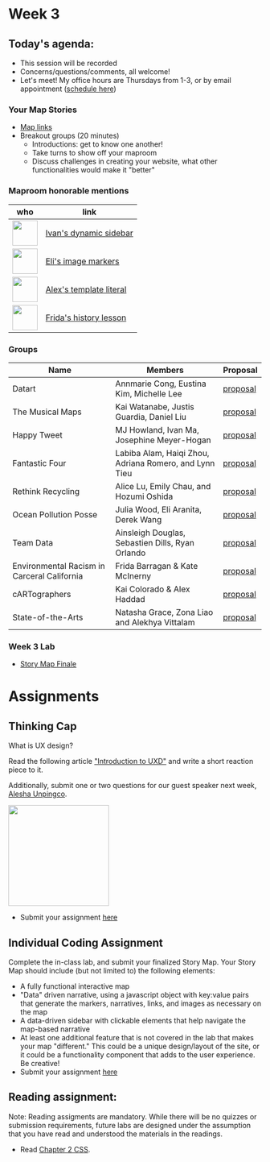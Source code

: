 # Week 3

## Today's agenda:

- This session will be recorded
- Concerns/questions/comments, all welcome!
- Let's meet! My office hours are Thursdays from 1-3, or by email appointment ([schedule here](https://calendly.com/yohda/officehours))

### Your Map Stories

- [Map links](https://github.com/yohman/21S-DH151/discussions/18)
- Breakout groups (20 minutes)
	- Introductions: get to know one another!
	- Take turns to show off your maproom
	- Discuss challenges in creating your website, what other functionalities would make it "better"

### Maproom honorable mentions

who | link 
--- | ---
<img src="https://avatars.githubusercontent.com/u/43893062?s=60&v=4" width=50> | [Ivan's dynamic sidebar](https://ivanma9.github.io/DH151/Week2/)
<img src="https://avatars.githubusercontent.com/u/81273017?s=60&v=4" width=50> | [Eli's image markers](https://eliaranita1.github.io/DH151/week%202/index.html)
<img src="https://avatars.githubusercontent.com/u/7450208?s=60&v=4" width=50> | [Alex's template literal](https://alexthegreat1.github.io/DH151/Week%202/index.html)
<img src="https://avatars.githubusercontent.com/u/77029932?s=60&v=4" width=50> | [Frida's history lesson](https://frida-barragan.github.io/DH151/Week2/index.html)

### Groups

Name | Members | Proposal
--- | --- | ---
Datart | Annmarie Cong, Eustina Kim, Michelle Lee | [proposal](https://github.com/kimjee8955/DH151-Datart/blob/main/GroupAssignment1.md)
The Musical Maps | Kai Watanabe, Justis Guardia, Daniel Liu | [proposal](https://github.com/justisg/TheMusicalMaps#readme)
Happy Tweet | MJ Howland, Ivan Ma, Josephine Meyer-Hogan | [proposal](https://github.com/ivanma9/HappyTweet/blob/main/Group%20Assignments/GroupAssignment1.md)
Fantastic Four | Labiba Alam, Haiqi Zhou, Adriana Romero, and Lynn Tieu | [proposal](https://github.com/LynnT2/FantasticFour/blob/main/GroupAssignment1.md)
Rethink Recycling | Alice Lu, Emily Chau, and Hozumi Oshida | [proposal](https://github.com/hoz-map/Rethink-Recycling#readme)
Ocean Pollution Posse | Julia Wood, Eli Aranita, Derek Wang | [proposal](https://github.com/eliaranita1/project1/blob/main/ProjectProposal.md)
Team Data | Ainsleigh Douglas, Sebastien Dills, Ryan Orlando | [proposal](https://github.com/ryanorlando/DH151-Project/blob/main/Assignment1.md)
Environmental Racism in Carceral California | Frida Barragan & Kate McInerny | [proposal](https://github.com/frida-barragan/DH151_Group/blob/main/Proposal.md)
cARTographers | Kai Colorado & Alex Haddad | [proposal](https://github.com/kaicolorado/DH151-Group/blob/main/Proposal.md)
State-of-the-Arts | Natasha Grace, Zona Liao and Alekhya Vittalam | [proposal](https://github.com/alekhyavittalam/state-of-the-arts/blob/main/Assignment1.md)

### Week 3 Lab

- [Story Map Finale](Lab)

# Assignments

## Thinking Cap

What is UX design?

Read the following article ["Introduction to UXD"](https://medium.com/beakerandflint/an-introduction-user-experience-design-2a7f8167bf03) and write a short reaction piece to it.

Additionally, submit one or two questions for our guest speaker next week, [Alesha Unpingco](https://ace.alumni.ucla.edu/alesha-unpingco/).

<img src="https://ace.alumni.ucla.edu/wp-content/uploads/2019/02/Alesha-Unpingco-500x500-300x300.png" width=200>

- Submit your assignment [here](https://github.com/yohman/21S-DH151/discussions/26)

## Individual Coding Assignment

Complete the in-class lab, and submit your finalized Story Map. Your Story Map should include (but not limited to) the following elements:

- A fully functional interactive map
- "Data" driven narrative, using a javascript object with key:value pairs that generate the markers, narratives, links, and images as necessary on the map
- A data-driven sidebar with clickable elements that help navigate the map-based narrative
- At least one additional feature that is not covered in the lab that makes your map "different." This could be a unique design/layout of the site, or it could be a functionality component that adds to the user experience. Be creative!
- Submit your assignment [here](https://github.com/yohman/21S-DH151/discussions/27)

## Reading assignment:

Note: Reading assigments are mandatory. While there will be no quizzes or submission requirements, future labs are designed under the assumption that you have read and understood the materials in the readings.

- Read [Chapter 2 CSS](https://geobgu.xyz/web-mapping2/css.html). 
